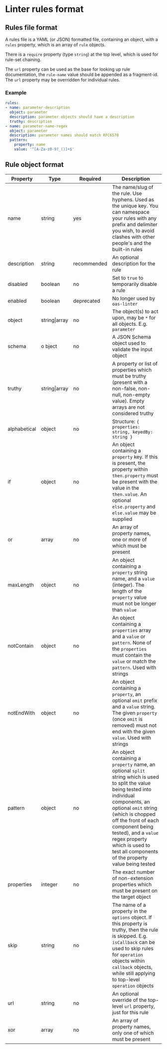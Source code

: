 # Linter rules format

## Rules file format

A rules file is a YAML (or JSON) formatted file, containing an object, with a `rules` property, which is an array of `rule` objects.

There is a `require` property (type `string`) at the top level, which is used for rule-set chaining.

The `url` property can be used as the base for looking up rule documentation, the `rule-name` value should be appended as a fragment-id. The `url` property may be overridden for individual rules.

### Example

```yaml
rules:
- name: parameter-description
  object: parameter
  description: parameter objects should have a description
  truthy: description
- name: parameter-name-regex
  object: parameter
  description: parameter names should match RFC6570
  pattern:
    property: name
    value: '^[A-Za-z0-9?_()]+$'
```

## Rule object format

|Property|Type|Required|Description|
|---|---|---|---|
|name|string|yes|The name/slug of the rule. Use hyphens. Used as the unique key. You can namespace your rules with any prefix and delimiter you wish, to avoid clashes with other people's and the built-in rules|
|description|string|recommended|An optional description for the rule|
|disabled|boolean|no|Set to `true` to temporarily disable a rule|
|enabled|boolean|deprecated|No longer used by `oas-linter`|
|object|string\|array|no|The object(s) to act upon, may be `*` for all objects. E.g. `parameter`|
|schema|o bject|no|A JSON Schema object used to validate the input object|
|truthy|string\|array|no|A property or list of properties which must be truthy (present with a non-false, non-null, non-empty value). Empty arrays are not considered truthy|
|alphabetical|object|no|Structure: `{ properties: string, keyedBy: string }`|
|if|object|no|An object containing a `property` key. If this is present, the property within `then.property` must be present with the value in the `then.value`. An optional `else.property` and `else.value` may be supplied|
|or|array|no|An array of property names, one or more of which must be present|
|maxLength|object|no|An object containing a `property` string name, and a `value` (integer). The length of the `property` value must not be longer than `value`|
|notContain|object|no|An object containing a `properties` array and a `value` or `pattern`. None of the `properties` must contain the `value` or match the `pattern`. Used with strings|
|notEndWith|object|no|An object containing a `property`, an optional `omit` prefix and a `value` string. The given `property` (once `omit` is removed) must not end with the given `value`. Used with strings|
|pattern|object|no|An object containing a `property` name, an optional `split` string which is used to split the value being tested into individual components, an optional `omit` string (which is chopped off the front of each component being tested), and a `value` regex property which is used to test all components of the property value being tested|
|properties|integer|no|The exact number of non-extension properties which must be present on the target object|
|skip|string|no|The name of a property in the `options` object. If this property is truthy, then the rule is skipped. E.g. `isCallback` can be used to skip rules for `operation` objects within `callback` objects, while still applying to top-level `operation` objects|
|url|string|no|An optional override of the top-level `url` property, just for this rule
|xor|array|no|An array of property names, only one of which must be present|
